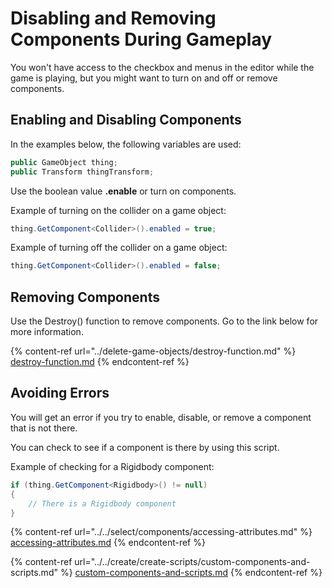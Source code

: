 # Disabling and Removing Components During Gameplay

You won't have access to the checkbox and menus in the editor while the game is playing, but you might want to turn on and off or remove components.

## **Enabling and Disabling Components**

In the examples below, the following variables are used:

```csharp
public GameObject thing;
public Transform thingTransform;
```

Use the boolean value **.enable** or turn on components.

Example of turning on the collider on a game object:

```csharp
thing.GetComponent<Collider>().enabled = true;
```

Example of turning off the collider on a game object:

```csharp
thing.GetComponent<Collider>().enabled = false;
```

## Removing Components

Use the Destroy() function to remove components. Go to the link below for more information.

{% content-ref url="../delete-game-objects/destroy-function.md" %}
[destroy-function.md](../delete-game-objects/destroy-function.md)
{% endcontent-ref %}

## Avoiding Errors

You will get an error if you try to enable, disable, or remove a component that is not there.

You can check to see if a component is there by using this script.

Example of checking for a Rigidbody component:

```csharp
if (thing.GetComponent<Rigidbody>() != null)
{
    // There is a Rigidbody component
}
```

{% content-ref url="../../select/components/accessing-attributes.md" %}
[accessing-attributes.md](../../select/components/accessing-attributes.md)
{% endcontent-ref %}

{% content-ref url="../../create/create-scripts/custom-components-and-scripts.md" %}
[custom-components-and-scripts.md](../../create/create-scripts/custom-components-and-scripts.md)
{% endcontent-ref %}

